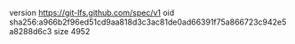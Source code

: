 version https://git-lfs.github.com/spec/v1
oid sha256:a966b2f96ed51cd9aa818d3c3ac81de0ad66391f75a866723c942e5a8288d6c3
size 4952
